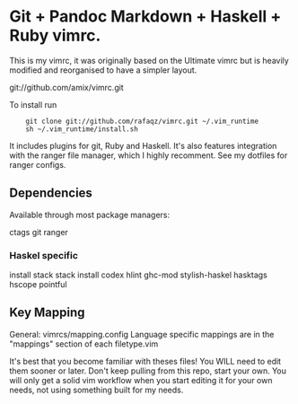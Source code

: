# Git + Pandoc Markdown + Haskell + Ruby vimrc.

This is my vimrc, it was originally based on the Ultimate vimrc but is heavily 
modified and reorganised to have a simpler layout.

git://github.com/amix/vimrc.git

To install run
```
	git clone git://github.com/rafaqz/vimrc.git ~/.vim_runtime
	sh ~/.vim_runtime/install.sh
```

It includes plugins for git, Ruby  and Haskell. It's also features integration 
with the ranger file manager, which I highly recomment. See my dotfiles for ranger configs.

## Dependencies

Available through most package managers:

ctags
git
ranger

### Haskel specific
install stack
stack install codex hlint ghc-mod stylish-haskel hasktags hscope pointful

## Key Mapping
General: vimrcs/mapping.config
Language specific mappings are in the "mappings" section of each filetype.vim

It's best that you become familiar with theses files! You WILL need to edit them
sooner or later. Don't keep pulling from this repo, start your own. You will
only get a solid vim workflow when you start editing it for your own needs, not
using something built for my needs.
